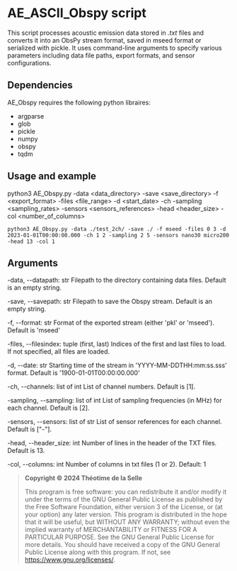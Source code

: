 
# AE_ASCII_Obspy script

This script processes acoustic emission data stored in _.txt_ files and converts it into an ObsPy stream format, saved in mseed format or serialized with pickle. It uses command-line arguments to specify various parameters including data file paths, export formats, and sensor configurations.

## Dependencies

AE_Obspy requires the following python libraires: 
- argparse
- glob
- pickle
- numpy
- obspy
- tqdm

## Usage and example

 python3 AE_Obspy.py -data <data_directory> -save <save_directory> -f <export_format> -files <file_range> -d <start_date> -ch <channels> -sampling <sampling_rates> -sensors <sensors_references> -head <header_size> -col <number_of_columns>
  
    python3 AE_Obspy.py -data ./test_2ch/ -save ./ -f mseed -files 0 3 -d 2023-01-01T00:00:00.000 -ch 1 2 -sampling 2 5 -sensors nano30 micro200 -head 13 -col 1

## Arguments
-data, --datapath: str
Filepath to the directory containing data files. Default is an empty string.

-save, --savepath: str
Filepath to save the Obspy stream. Default is an empty string.

-f, --format: str
Format of the exported stream (either 'pkl' or 'mseed'). Default is 'mseed'

-files, --filesindex: tuple (first, last)
Indices of the first and last files to load. If not specified, all files are loaded.

-d, --date: str
Starting time of the stream in 'YYYY-MM-DDTHH:mm:ss.sss' format. Default is '1900-01-01T00:00:00.000'

-ch, --channels: list of int
List of channel numbers. Default is [1].

-sampling, --sampling: list of int
List of sampling frequencies (in MHz) for each channel. Default is [2].

-sensors, --sensors: list of str
List of sensor references for each channel. Default is ["-"].

-head, --header_size: int
Number of lines in the header of the TXT files. Default is 13.

-col, --columns: int
Number of columns in txt files (1 or 2). Default: 1
  


> __Copyright ©️ 2024 Théotime de la Selle__
>
> This program is free software: you can redistribute it and/or modify
it under the terms of the GNU General Public License as published by
the Free Software Foundation, either version 3 of the License, or
(at your option) any later version.
> This program is distributed in the hope that it will be useful,
but WITHOUT ANY WARRANTY; without even the implied warranty of
MERCHANTABILITY or FITNESS FOR A PARTICULAR PURPOSE.  See the
GNU General Public License for more details.
> You should have received a copy of the GNU General Public License
along with this program. If not, see <https://www.gnu.org/licenses/>.
